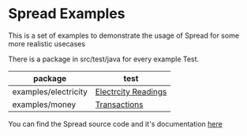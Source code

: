 # Spread Examples
This is a set of examples to demonstrate the usage of Spread for some more realistic usecases

There is a package in src/test/java for every example Test.

| package              | test                                                                         |
|----------------------|------------------------------------------------------------------------------|
| examples/electricity | [Electrcity Readings](src/test/java/examples/electricity/MeterReadings.java) |
| examples/money       | [Transactions](src/test/java/examples/money/Transactions.java)               |

You can find the Spread source code and it's documentation [here](https://github.com/alexwatts/spread)